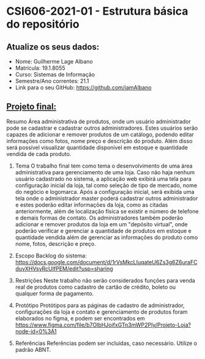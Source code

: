 # **CSI606-2021-01 - Estrutura básica do repositório**

## Atualize os seus dados:

- Nome: Guilherme Lage Albano
- Matrícula: 19.1.8055
- Curso: Sistemas de Informação
- Semestre/Ano correntes: 21.1
- Link para o seu GitHub: https://github.com/iamAlbano

## [Projeto final:](./Projeto/README.md) 


Resumo
Área administrativa de produtos, onde um usuário administrador pode se cadastrar e cadastrar outros administradores. Estes usuários serão capazes de adicionar e remover produtos de um catálogo, podendo editar informações como fotos, nome preço e descrição do produto. Além disso será possível visualizar quantidade disponível em estoque e quantidade vendida de cada produto.

1. Tema
O trabalho final tem como tema o desenvolvimento de uma área administrativa para gerenciamento de uma loja.
Caso não haja nenhum usuário cadastrado no sistema, a aplicação web exibirá uma tela para configuração inicial da loja, tal como seleção de tipo de mercado, nome do negócio e logomarca. Após a configuração inicial, será exibida uma tela onde o administrador master poderá cadastrar outros administrador e estes poderão editar informações da loja, como as citadas anteriormente, além de localização física se existir e número de telefone e demais formas de contato. Os administradores também poderão adicionar e remover produtos da loja em um "depósito virtual", onde poderão verificar e gerenciar a quantidade de produtos em estoque e quantidade vendida além de gerenciar as informações do produto como nome, fotos, descrição e preço.

2. Escopo
Backlog do sistema: https://docs.google.com/document/d/1rVsMkcLIuqateU6Zs3g6Z6uraFCduvXHVsyRcUIfPEM/edit?usp=sharing

3. Restrições
Neste trabalho não serão considerados funções para venda real de produtos como cadastro de cartão de crédito, boleto ou qualquer forma de pagamento.

4. Protótipo
Protótipos para as páginas de cadastro de administrador, configurações da loja e contato e gerenciamento de produtos foram elaborados no figma, e podem ser encontrados em https://www.figma.com/file/b7OIbHJoifxGTn3mWP2PIy/Projeto-Loja?node-id=0%3A1

5. Referências
Referências podem ser incluídas, caso necessário. Utilize o padrão ABNT.

